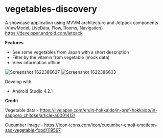 # vegetables-discovery
A showcase application using MVVM architecture and Jetpack components (ViewModel, LiveData, Flow, Rooms, Navigation) https://developer.android.com/jetpack

<b>Features</b>
- See some vegetables from Japan with a short description
- Filter by the vitamin from vegetable (mock data)  
- View information offline

![Screenshot_1622386627](https://user-images.githubusercontent.com/24450352/120111287-8d523a00-c19b-11eb-910f-fb1e4163cf8a.png) ![Screenshot_1622386633](https://user-images.githubusercontent.com/24450352/120111289-8f1bfd80-c19b-11eb-9152-fd8e58ae0895.png)

</b>Develop with</b>
- Android Studio 4.2.1

<b>Credit</b>

Vegetable data - https://livejapan.com/en/in-hokkaido/in-pref-hokkaido/in-sapporo_chitose/article-a0001413/

Cucumber image - https://icon-icons.com/icon/cucumber-emoji-emoticon-sad-vegetable-food/119597
